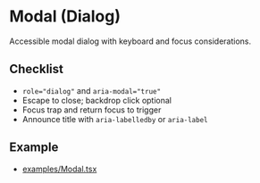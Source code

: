 # Modal (Dialog)

Accessible modal dialog with keyboard and focus considerations.

## Checklist
- `role="dialog"` and `aria-modal="true"`
- Escape to close; backdrop click optional
- Focus trap and return focus to trigger
- Announce title with `aria-labelledby` or `aria-label`

## Example
- [examples/Modal.tsx](./examples/Modal.tsx)
